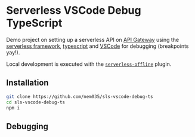# Serverless VSCode Debug TypeScript

Demo project on setting up a serverless API on [API Gateway](https://aws.amazon.com/api-gateway/) using the [serverless framework](https://serverless.com/), [typescript](https://www.typescriptlang.org) and [VSCode](https://code.visualstudio.com/) for debugging (breakpoints yay!).

Local development is executed with the [`serverless-offline`](https://github.com/dherault/serverless-offline) plugin.

## Installation

```sh
git clone https://github.com/nem035/sls-vscode-debug-ts
cd sls-vscode-debug-ts
npm i
```

## Debugging



